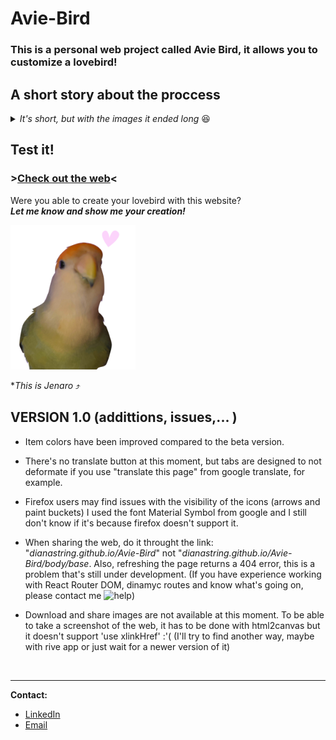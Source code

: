 # Avie-Bird

### This is a personal web project called Avie Bird, it allows you to **customize a lovebird**!

## A short story about the proccess

<details>
  <summary><i>It's short, but with the images it ended long</i> 😆</summary>
  <br>
<ul>
 <li><details>
<summary><b>First Sketches</b></summary>
  <br>
   
At first this project was made to customize a character, **I did some sketches in Procreate and mockups in Photoshop**:

<img alt="first sketches" width="500" src="readme images/1_first-sketches.jpg">
<br><br>    

*(I even made it a bit responsive and the **item list dynamic**)*  
<img alt="first prototype" width="500" src="readme images/2_show-first-prototype.gif">

Saddly, it didn't come to an end because it was too much to handle (hair, eyes, mouth, nose, clothes...) and I had a **deadline to fit in**.
* * * 
</details></li>
<li><details>
   <summary><b>Javascript Prototype</b></summary>
    <br>
  
I decided to simplificate everything keeping the main idea of "customize something".  
I needed it to be smaller, less detailed but not less interesting, vibrant colors and maybe cuter, something like... **Jenaro***? 

And that's how this project changed from customizing a human to a lovebird.

<img alt="lovebird mockups" width="500" src="readme images/3_lovebird-mockups.jpg">

*(New mockups perfected, I added what was inside the tabs and the colors container).*

This time I decided to focus on the functionality and left the design for the last point, so I did a prototype with vanilla Javascript, html and css:

<img alt="vanilla javascript prototype" width="500" src="readme images/4_javascript.gif">

### >[Prototype Repo](https://github.com/dianaString/Avie-Bird-Prototype)< --- >[Check out demo](https://dianastring.github.io/Avie-Bird-Prototype/)<
* * * 
</details></li>

<li><details>
   <summary><b>Moving to React and tiny prototype</b></summary>
    <br>
  
Next step was moving everything to React and the most difficult part was setting up the routes and links, I used **React Router Dom** and I works perfectly locally, but in production... there's some issues (They're desglosed in the [**version**](#version-10-addittions-issues-) section), it's not a bug that stops you from enjoying the experience of customizing a bird, but it can be problematic if you want to share the web.

For the items section, I had to do a prototype of the prototype, simplificate the project to the minimum to get results faster and know what I was doing. It's **ugly** but really **effective**.

<img alt="vanilla javascript prototype" width="300" src="readme images/5_tiny-prototype.gif">
  
* * * 
</details></li>
</ul>
</details>

## Test it!

### >[Check out the web](https://dianastring.github.io/Avie-Bird)<

Were you able to create your lovebird with this website?   
***Let me know and show me your creation!***

<img alt="jenaro" width="200" src="readme images/Jenaro.png">  

 **This is Jenaro* ⤴

## VERSION 1.0 (addittions, issues,... )
- Item colors have been improved compared to the beta version.
- There's no translate button at this moment, but tabs are designed to not deformate if you use "translate this page" from google translate, for example.
- Firefox users may find issues with the visibility of the icons (arrows and paint buckets) I used the font Material Symbol from google and I still don't know if it's because firefox doesn't support it.
- When sharing the web, do it throught the link: "*dianastring.github.io/Avie-Bird*" not "*dianastring.github.io/Avie-Bird/body/base*. Also, refreshing the page returns a 404 error, this is a problem that's still under development. (If you have experience working with React Router DOM, dinamyc routes and know what's going on, please contact me <img alt="help" width="16"  src="https://images.emojiterra.com/google/noto-emoji/unicode-15.1/color/svg/1f972.svg">)
  
- Download and share images are not available at this moment. To be able to take a screenshot of the web, it has to be done with html2canvas but it doesn't support 'use xlinkHref' :'( (I'll try to find another way, maybe with rive app or just wait for a newer version of it)

  
<br>

---

**Contact:**
- [LinkedIn](https://es.linkedin.com/in/dianammarmol)
- [Email](mailto:dianammarmolus@gmail.com)
